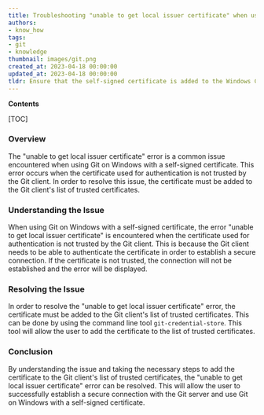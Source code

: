 ```yaml
---
title: Troubleshooting "unable to get local issuer certificate" when using git on windows with a self-signed certificate
authors:
- know_how
tags:
- git
- knowledge
thumbnail: images/git.png
created_at: 2023-04-18 00:00:00
updated_at: 2023-04-18 00:00:00
tldr: Ensure that the self-signed certificate is added to the Windows Certificate Store.
---
```


**Contents**

[TOC]

### Overview

The "unable to get local issuer certificate" error is a common issue encountered when using Git on Windows with a self-signed certificate. This error occurs when the certificate used for authentication is not trusted by the Git client. In order to resolve this issue, the certificate must be added to the Git client's list of trusted certificates.

### Understanding the Issue

When using Git on Windows with a self-signed certificate, the error "unable to get local issuer certificate" is encountered when the certificate used for authentication is not trusted by the Git client. This is because the Git client needs to be able to authenticate the certificate in order to establish a secure connection. If the certificate is not trusted, the connection will not be established and the error will be displayed.

### Resolving the Issue

In order to resolve the "unable to get local issuer certificate" error, the certificate must be added to the Git client's list of trusted certificates. This can be done by using the command line tool `git-credential-store`. This tool will allow the user to add the certificate to the list of trusted certificates.

### Conclusion

By understanding the issue and taking the necessary steps to add the certificate to the Git client's list of trusted certificates, the "unable to get local issuer certificate" error can be resolved. This will allow the user to successfully establish a secure connection with the Git server and use Git on Windows with a self-signed certificate.
